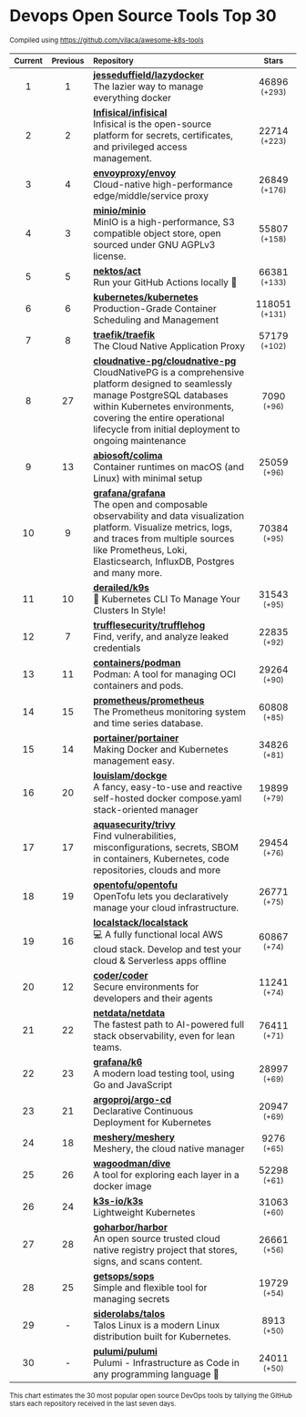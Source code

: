 # Devops Open Source Tools Top 30
<sup>Compiled using https://github.com/vilaca/awesome-k8s-tools</sup>
<div align="center">

|<sub>Current</sub>|<sub>Previous</sub>|<sub>Repository</sub>|<sub>Stars</sub>|
|:---:|:---:|:---|:---:|
|1|1|[**jesseduffield/lazydocker**](https://github.com/jesseduffield/lazydocker)<br/>The lazier way to manage everything docker|46896 <sup>(+293)</sup>|
|2|2|[**Infisical/infisical**](https://github.com/Infisical/infisical)<br/>Infisical is the open-source platform for secrets, certificates, and privileged access management.|22714 <sup>(+223)</sup>|
|3|4|[**envoyproxy/envoy**](https://github.com/envoyproxy/envoy)<br/>Cloud-native high-performance edge/middle/service proxy|26849 <sup>(+176)</sup>|
|4|3|[**minio/minio**](https://github.com/minio/minio)<br/>MinIO is a high-performance, S3 compatible object store, open sourced under GNU AGPLv3 license.|55807 <sup>(+158)</sup>|
|5|5|[**nektos/act**](https://github.com/nektos/act)<br/>Run your GitHub Actions locally 🚀|66381 <sup>(+133)</sup>|
|6|6|[**kubernetes/kubernetes**](https://github.com/kubernetes/kubernetes)<br/>Production-Grade Container Scheduling and Management|118051 <sup>(+131)</sup>|
|7|8|[**traefik/traefik**](https://github.com/traefik/traefik)<br/>The Cloud Native Application Proxy|57179 <sup>(+102)</sup>|
|8|27|[**cloudnative-pg/cloudnative-pg**](https://github.com/cloudnative-pg/cloudnative-pg)<br/>CloudNativePG is a comprehensive platform designed to seamlessly manage PostgreSQL databases within Kubernetes environments, covering the entire operational lifecycle from initial deployment to ongoing maintenance|7090 <sup>(+96)</sup>|
|9|13|[**abiosoft/colima**](https://github.com/abiosoft/colima)<br/>Container runtimes on macOS (and Linux) with minimal setup|25059 <sup>(+96)</sup>|
|10|9|[**grafana/grafana**](https://github.com/grafana/grafana)<br/>The open and composable observability and data visualization platform. Visualize metrics, logs, and traces from multiple sources like Prometheus, Loki, Elasticsearch, InfluxDB, Postgres and many more. |70384 <sup>(+95)</sup>|
|11|10|[**derailed/k9s**](https://github.com/derailed/k9s)<br/>🐶 Kubernetes CLI To Manage Your Clusters In Style!|31543 <sup>(+95)</sup>|
|12|7|[**trufflesecurity/trufflehog**](https://github.com/trufflesecurity/trufflehog)<br/>Find, verify, and analyze leaked credentials|22835 <sup>(+92)</sup>|
|13|11|[**containers/podman**](https://github.com/containers/podman)<br/>Podman: A tool for managing OCI containers and pods.|29264 <sup>(+90)</sup>|
|14|15|[**prometheus/prometheus**](https://github.com/prometheus/prometheus)<br/>The Prometheus monitoring system and time series database.|60808 <sup>(+85)</sup>|
|15|14|[**portainer/portainer**](https://github.com/portainer/portainer)<br/>Making Docker and Kubernetes management easy.|34826 <sup>(+81)</sup>|
|16|20|[**louislam/dockge**](https://github.com/louislam/dockge)<br/>A fancy, easy-to-use and reactive self-hosted docker compose.yaml stack-oriented manager|19899 <sup>(+79)</sup>|
|17|17|[**aquasecurity/trivy**](https://github.com/aquasecurity/trivy)<br/>Find vulnerabilities, misconfigurations, secrets, SBOM in containers, Kubernetes, code repositories, clouds and more|29454 <sup>(+76)</sup>|
|18|19|[**opentofu/opentofu**](https://github.com/opentofu/opentofu)<br/>OpenTofu lets you declaratively manage your cloud infrastructure.|26771 <sup>(+75)</sup>|
|19|16|[**localstack/localstack**](https://github.com/localstack/localstack)<br/>💻 A fully functional local AWS cloud stack. Develop and test your cloud & Serverless apps offline|60867 <sup>(+74)</sup>|
|20|12|[**coder/coder**](https://github.com/coder/coder)<br/>Secure environments for developers and their agents|11241 <sup>(+74)</sup>|
|21|22|[**netdata/netdata**](https://github.com/netdata/netdata)<br/>The fastest path to AI-powered full stack observability, even for lean teams.|76411 <sup>(+71)</sup>|
|22|23|[**grafana/k6**](https://github.com/grafana/k6)<br/>A modern load testing tool, using Go and JavaScript|28997 <sup>(+69)</sup>|
|23|21|[**argoproj/argo-cd**](https://github.com/argoproj/argo-cd)<br/>Declarative Continuous Deployment for Kubernetes|20947 <sup>(+69)</sup>|
|24|18|[**meshery/meshery**](https://github.com/meshery/meshery)<br/>Meshery, the cloud native manager|9276 <sup>(+65)</sup>|
|25|26|[**wagoodman/dive**](https://github.com/wagoodman/dive)<br/>A tool for exploring each layer in a docker image|52298 <sup>(+61)</sup>|
|26|24|[**k3s-io/k3s**](https://github.com/k3s-io/k3s)<br/>Lightweight Kubernetes|31063 <sup>(+60)</sup>|
|27|28|[**goharbor/harbor**](https://github.com/goharbor/harbor)<br/>An open source trusted cloud native registry project that stores, signs, and scans content.|26661 <sup>(+56)</sup>|
|28|25|[**getsops/sops**](https://github.com/getsops/sops)<br/>Simple and flexible tool for managing secrets|19729 <sup>(+54)</sup>|
|29|-|[**siderolabs/talos**](https://github.com/siderolabs/talos)<br/>Talos Linux is a modern Linux distribution built for Kubernetes.|8913 <sup>(+50)</sup>|
|30|-|[**pulumi/pulumi**](https://github.com/pulumi/pulumi)<br/>Pulumi - Infrastructure as Code in any programming language 🚀|24011 <sup>(+50)</sup>|


</div>

<sub>This chart estimates the 30 most popular open source DevOps tools by tallying the GitHub stars each repository received in the last seven days.</sub>
